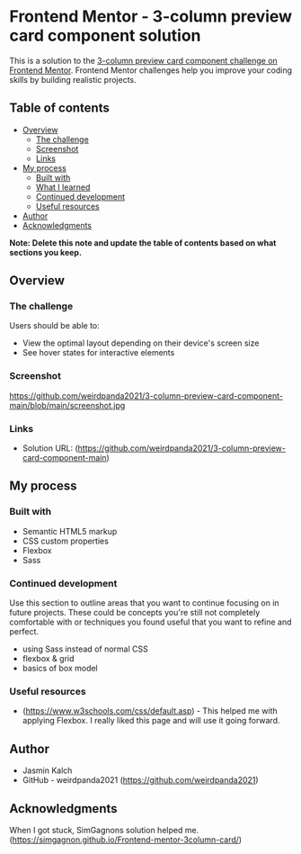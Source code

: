 # Frontend Mentor - 3-column preview card component solution

This is a solution to the [3-column preview card component challenge on Frontend Mentor](https://www.frontendmentor.io/challenges/3column-preview-card-component-pH92eAR2-). Frontend Mentor challenges help you improve your coding skills by building realistic projects. 

## Table of contents

- [Overview](#overview)
  - [The challenge](#the-challenge)
  - [Screenshot](#screenshot)
  - [Links](#links)
- [My process](#my-process)
  - [Built with](#built-with)
  - [What I learned](#what-i-learned)
  - [Continued development](#continued-development)
  - [Useful resources](#useful-resources)
- [Author](#author)
- [Acknowledgments](#acknowledgments)

**Note: Delete this note and update the table of contents based on what sections you keep.**

## Overview

### The challenge

Users should be able to:

- View the optimal layout depending on their device's screen size
- See hover states for interactive elements

### Screenshot

https://github.com/weirdpanda2021/3-column-preview-card-component-main/blob/main/screenshot.jpg

### Links

- Solution URL: (https://github.com/weirdpanda2021/3-column-preview-card-component-main)

## My process

### Built with

- Semantic HTML5 markup
- CSS custom properties
- Flexbox
- Sass

### Continued development

Use this section to outline areas that you want to continue focusing on in future projects. These could be concepts you're still not completely comfortable with or techniques you found useful that you want to refine and perfect.
- using Sass instead of normal CSS
- flexbox & grid
- basics of box model


### Useful resources

- (https://www.w3schools.com/css/default.asp) - This helped me with applying Flexbox. I really liked this page and will use it going forward.


## Author

- Jasmin Kalch
- GitHub - weirdpanda2021 (https://github.com/weirdpanda2021)


## Acknowledgments

When I got stuck, SimGagnons solution helped me. (https://simgagnon.github.io/Frontend-mentor-3column-card/)
